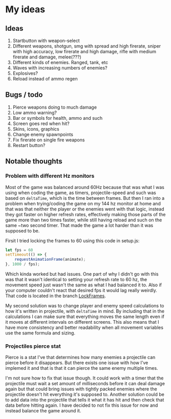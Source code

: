 # My ideas

## Ideas
1. Startbutton with weapon-select
2. Different weapons, shotgun, smg with spread and high firerate, sniper with high accuracy, low firerate and high damage, rifle with medium firerate and damage, melee(???)
2. Different kinds of enemies. Ranged, tank, etc
3. Waves with increasing numbers of enemies? 
4. Explosives?
5. Reload instead of ammo regen

## Bugs / todo
1. Pierce weapons doing to much damage
4. Low ammo warning?
5. Bar or symbols for health, ammo and such
6. Screen goes red when hit?
8. Skins, icons, graphics
9. Change enemy spawnpoints
9. Fix firerate on single fire weapons
9. Restart button?

## Notable thoughts

### Problem with different Hz monitors
Most of the game was balanced around 60Hz because that was what I was using when coding the game, as timers, projectile-speed and such was based on ```deltaTime```, which is the time between frames. 
But then I ran into a problem when trying/coding the game on my 144 hz monitor at home and that was that neither the player or the enemies went with that logic, instead they got faster on higher refresh rates, effectively making those parts of the game more than two times faster, while still having reload and such on the same ~two second timer. That made the game a lot harder than it was supposed to be. 

Firsit I tried locking the frames to 60 using this code in setup.js: 
```js
let fps = 60
setTimeout(() => {
    requestAnimationFrame(animate);
}, 1000 / fps);
```
Which kinda worked but had issues. One part of why I didn't go with this was that it wasn't identical to setting your refresh rate to 60 hz, the movement speed just wasn't the same as what I had balanced it to. Also if your computer couldn't react that desired fps it would lag really weirdly. That code is located in the branch [LockFrames](https://github.com/Hjalmar-Lundmark/te4-shooter-game/tree/LockFrames). 

My second solution was to change player and enemy speed calculations to how it's written in projectile, with ``deltaTime`` in mind. By including that in the calculations I can make sure that everything moves the same length even if it moves at different intervals on different screens. 
This also means that I have more consistency and better readability when all movement variables use the same formula and sizing. 

### Projectiles pierce stat
Pierce is a stat I've that determines how many enemies a projectile can pierce before it disappears. But there exists one issue with how I've implemed it and that is that it can pierce the same enemy multiple times. 

I'm not sure how to fix that issue though. It could work with a timer that the projectile must wait a set amount of milliseconds before it can deal damage again but that could bring issues with tightly packed enemies where the projectile doesn't hit everything it's supposed to. Another solution could be to add data into the projectile that tells it what it has hit and then check that data before hitting again. I have decided to not fix this issue for now and instead balance the game around it.